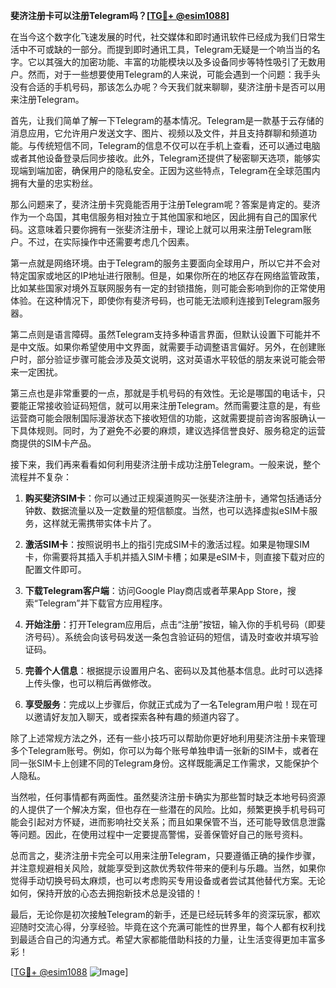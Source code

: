 **斐济注册卡可以注册Telegram吗？[[TG💪+ @esim1088](https://t.me/s/esim1088)]**

在当今这个数字化飞速发展的时代，社交媒体和即时通讯软件已经成为我们日常生活中不可或缺的一部分。而提到即时通讯工具，Telegram无疑是一个响当当的名字。它以其强大的加密功能、丰富的功能模块以及多设备同步等特性吸引了无数用户。然而，对于一些想要使用Telegram的人来说，可能会遇到一个问题：我手头没有合适的手机号码，那该怎么办呢？今天我们就来聊聊，斐济注册卡是否可以用来注册Telegram。

首先，让我们简单了解一下Telegram的基本情况。Telegram是一款基于云存储的消息应用，它允许用户发送文字、图片、视频以及文件，并且支持群聊和频道功能。与传统短信不同，Telegram的信息不仅可以在手机上查看，还可以通过电脑或者其他设备登录后同步接收。此外，Telegram还提供了秘密聊天选项，能够实现端到端加密，确保用户的隐私安全。正因为这些特点，Telegram在全球范围内拥有大量的忠实粉丝。

那么问题来了，斐济注册卡究竟能否用于注册Telegram呢？答案是肯定的。斐济作为一个岛国，其电信服务相对独立于其他国家和地区，因此拥有自己的国家代码。这意味着只要你拥有一张斐济注册卡，理论上就可以用来注册Telegram账户。不过，在实际操作中还需要考虑几个因素。

第一点就是网络环境。由于Telegram的服务主要面向全球用户，所以它并不会对特定国家或地区的IP地址进行限制。但是，如果你所在的地区存在网络监管政策，比如某些国家对境外互联网服务有一定的封锁措施，则可能会影响到你的正常使用体验。在这种情况下，即使你有斐济号码，也可能无法顺利连接到Telegram服务器。

第二点则是语言障碍。虽然Telegram支持多种语言界面，但默认设置下可能并不是中文版。如果你希望使用中文界面，就需要手动调整语言偏好。另外，在创建账户时，部分验证步骤可能会涉及英文说明，这对英语水平较低的朋友来说可能会带来一定困扰。

第三点也是非常重要的一点，那就是手机号码的有效性。无论是哪国的电话卡，只要能正常接收验证码短信，就可以用来注册Telegram。然而需要注意的是，有些运营商可能会限制国际漫游状态下接收短信的功能，这就需要提前咨询客服确认一下具体规则。同时，为了避免不必要的麻烦，建议选择信誉良好、服务稳定的运营商提供的SIM卡产品。

接下来，我们再来看看如何利用斐济注册卡成功注册Telegram。一般来说，整个流程并不复杂：

1. **购买斐济SIM卡**：你可以通过正规渠道购买一张斐济注册卡，通常包括通话分钟数、数据流量以及一定数量的短信额度。当然，也可以选择虚拟eSIM卡服务，这样就无需携带实体卡片了。

2. **激活SIM卡**：按照说明书上的指引完成SIM卡的激活过程。如果是物理SIM卡，你需要将其插入手机并插入SIM卡槽；如果是eSIM卡，则直接下载对应的配置文件即可。

3. **下载Telegram客户端**：访问Google Play商店或者苹果App Store，搜索“Telegram”并下载官方应用程序。

4. **开始注册**：打开Telegram应用后，点击“注册”按钮，输入你的手机号码（即斐济号码）。系统会向该号码发送一条包含验证码的短信，请及时查收并填写验证码。

5. **完善个人信息**：根据提示设置用户名、密码以及其他基本信息。此时可以选择上传头像，也可以稍后再做修改。

6. **享受服务**：完成以上步骤后，你就正式成为了一名Telegram用户啦！现在可以邀请好友加入聊天，或者探索各种有趣的频道内容了。

除了上述常规方法之外，还有一些小技巧可以帮助你更好地利用斐济注册卡来管理多个Telegram账号。例如，你可以为每个账号单独申请一张新的SIM卡，或者在同一张SIM卡上创建不同的Telegram身份。这样既能满足工作需求，又能保护个人隐私。

当然啦，任何事情都有两面性。虽然斐济注册卡确实为那些暂时缺乏本地号码资源的人提供了一个解决方案，但也存在一些潜在的风险。比如，频繁更换手机号码可能会引起对方怀疑，进而影响社交关系；而且如果保管不当，还可能导致信息泄露等问题。因此，在使用过程中一定要提高警惕，妥善保管好自己的账号资料。

总而言之，斐济注册卡完全可以用来注册Telegram，只要遵循正确的操作步骤，并注意规避相关风险，就能享受到这款优秀软件带来的便利与乐趣。当然，如果你觉得手动切换号码太麻烦，也可以考虑购买专用设备或者尝试其他替代方案。无论如何，保持开放的心态去拥抱新技术总是没错的！

最后，无论你是初次接触Telegram的新手，还是已经玩转多年的资深玩家，都欢迎随时交流心得，分享经验。毕竟在这个充满可能性的世界里，每个人都有权利找到最适合自己的沟通方式。希望大家都能借助科技的力量，让生活变得更加丰富多彩！

[[TG💪+ @esim1088](https://t.me/s/esim1088) ![Image](https://i.postimg.cc/4NQfJmqS/Snipaste-2025-05-13-00-14-12.png)]